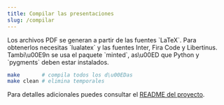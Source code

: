 ```yaml
---
title: Compilar las presentaciones
slug: /compilar
---
```


Los archivos PDF se generan a partir de las fuentes \`LaTeX\`. Para
obtenerlos necesitas \`lualatex\` y las fuentes Inter, Fira Code y
Libertinus. Tambi\u00E9n se usa el paquete \`minted\`, as\u00ED que Python y
\`pygments\` deben estar instalados.

```bash
make       # compila todos los d\u00EDas
make clean # elimina temporales
```

Para detalles adicionales puedes consultar el
[README del proyecto](https://github.com/jperaltac/erpi5).
